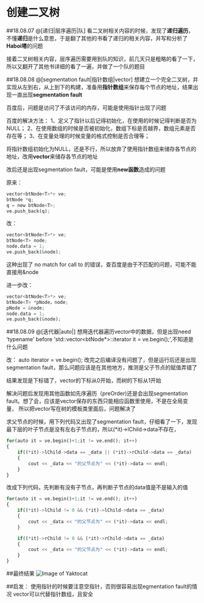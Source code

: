 # 创建二叉树

##18.08.07
@[递归|层序遍历|队]
看二叉树相关内容的时候，发现了**递归遍历**，不懂**递归**是什么意思，于是翻了其他的书看了递归的相关内容，并写和分析了**Haboi塔**的问题

接着二叉树相关内容，层序遍历需要用到队的知识，前几天只是粗略的看了一下，所以又翻开了其他书详细的看了一遍，并做了一个队的题目

##18.08.08
@[segmentation fault|指针数组|vector]
想建立一个完全二叉树，并实现从左到右，从上到下的构建，准备用**指针数组**来保存每个节点的地址，结果出现一直出现**segmentation fault**

百度后，问题是访问了不该访问的内存，可能是使用指针出现了问题

百度的解决方法：
1、定义了指针以后记得初始化，在使用的时候记得判断是否为NULL；
2、在使用数组的时候是否被初始化，数组下标是否越界，数组元素是否存在等；
3、在变量处理的时候变量的格式控制是否合理等；

将指针数组初始化为NULL，还是不行，所以放弃了使用指针数组来储存各节点的地址，改用**vector**来储存各节点的地址

改后还是出现segmentation fault，可能是使用**new函数**造成的问题

原来：
``` python
vector<btNode<T>*> ve;
btNode *q;
q = new btNode<T>;
ve.push_back(q);
```


改：
```python
vector<btNode<T>*> ve;
btNode<T> node;
node.data = 1;
ve.push_back(&node);
```
这种出现了  no match for call to 的错误，查百度是由于不匹配的问题，可能不能直接用&node

进一步改：
```python
vector<btNode<T>*> ve;
btNode<T> *pNode，node;
pNode = &node;
node.data = 1;
ve.push_back(&node);
```

##18.08.09
@[迭代器|auto|]
想用迭代器遍历vector中的数据，但是出现need ‘typename' before 'std::vector<btNode<T>*>::iterator it = ve.begin();',不知道是什么问题

改：  auto iterator = ve.begin();
改完之后编译没有问题了，但是运行后还是出现segmentation fault，那么问题应该是在其他地方，推测是父子节点的赋值弄错了

结果发现是下标错了，vector的下标从0开始，而树的下标从1开始

解决问题后发现用其他函数如先序遍历（preOrder)还是会出现segmentation fault。想了会，应该是vector保存的东西只能相应函数里使用，不是在全局变量，
所以把vector写在树的模板类里面后，问题解决了

求父节点的时候，用下列代码又出现了segmentation fault，仔细看了一下，发现最下层的叶子节点是没有左右子节点的，所以(*it)->lChild->data不存在，
```python
for(auto it = ve.begin()+1;it != ve.end(); it++)
{
    if((*it)->lChild->data == _data || (*it)->rChild->data == _data)
    {
        cout << _data << "的父节点为" << (*it)->data << endl;
    }
} 
```
改成下列代码，先判断有没有子节点，再判断子节点的data值是不是输入的值
```python
for(auto it = ve.begin()+1;it != ve.end(); it++)
{
    if((*it)->lChild != 0 && (*it)->lChild->data == _data)
    {
        cout << _data << "的父节点为" << (*it)->data << endl;
    }

    if((*it)->rChild != 0 && (*it)->rChild->data == _data)
    {
        cout << _data << "的父节点为" << (*it)->data << endl;
    }
}
```

##最终结果
![Image of Yaktocat](https://octodex.github.com/images/yaktocat.png)

##启发：
使用指针的时候要注意空指针，否则很容易出现egmentation fault的情况
vector可以代替指针数组，且安全

